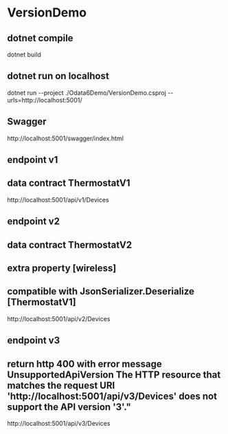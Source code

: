 # VersionDemo

## dotnet compile
dotnet build

## dotnet run on localhost
dotnet run --project ./Odata6Demo/VersionDemo.csproj --urls=http://localhost:5001/
##

## Swagger
http://localhost:5001/swagger/index.html
##

## endpoint v1
## data contract ThermostatV1
http://localhost:5001/api/v1/Devices
##

## endpoint v2 
## data contract ThermostatV2 
## extra property [wireless] 
## compatible with JsonSerializer.Deserialize [ThermostatV1]
http://localhost:5001/api/v2/Devices
##

## endpoint v3
## return http 400 with error message UnsupportedApiVersion The HTTP resource that matches the request URI 'http://localhost:5001/api/v3/Devices' does not support the API version '3'."
http://localhost:5001/api/v3/Devices
##